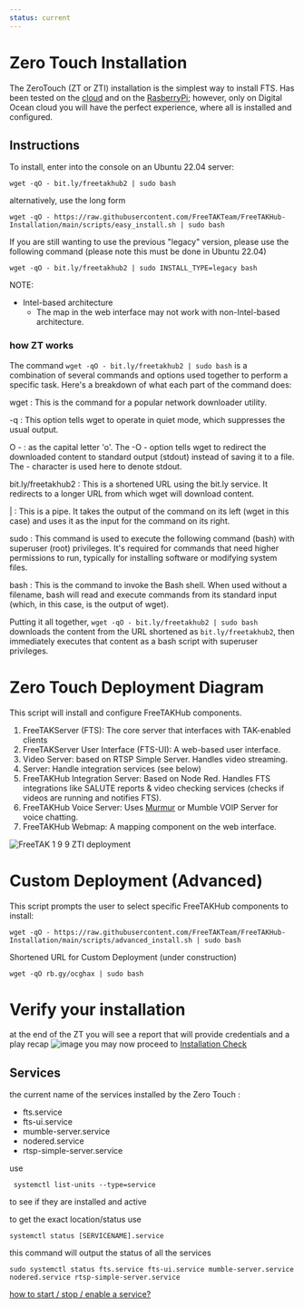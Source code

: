 ```yaml
---
status: current
---
```


# Zero Touch Installation
The ZeroTouch (ZT or ZTI) installation is the simplest way to install FTS. 
Has been tested on the [cloud](../Cloud/AWS.md) and
on the [RasberryPi](../RaspberryPi/Installation.md);
however, only on Digital Ocean cloud you will have the perfect experience,
where all is installed and configured. 

## Instructions
To install, enter into the console on an Ubuntu 22.04 server:
```console
wget -qO - bit.ly/freetakhub2 | sudo bash
```
alternatively, use the long form
```console
wget -qO - https://raw.githubusercontent.com/FreeTAKTeam/FreeTAKHub-Installation/main/scripts/easy_install.sh | sudo bash
```
If you are still wanting to use the previous "legacy" version,
please use the following command (please note this must be done in Ubuntu 22.04)

```console
wget -qO - bit.ly/freetakhub2 | sudo INSTALL_TYPE=legacy bash
```

NOTE:
* Intel-based architecture
  * The map in the web interface may not work with non-Intel-based architecture.

### how ZT works
The command `wget -qO - bit.ly/freetakhub2 | sudo bash`
is a combination of several commands and options used together to perform a specific task.
Here's a breakdown of what each part of the command does:

wget
: This is the command for a popular network downloader utility.

-q
: This option tells wget to operate in quiet mode, which suppresses the usual output.

O -
: as the capital letter 'o'. The -O - option tells wget to redirect the downloaded content to standard output (stdout) instead of saving it to a file. The - character is used here to denote stdout.

bit.ly/freetakhub2
: This is a shortened URL using the bit.ly service. It redirects to a longer URL from which wget will download content.

|
: This is a pipe. It takes the output of the command on its left (wget in this case) and uses it as the input for the command on its right.


sudo
: This command is used to execute the following command (bash) with superuser (root) privileges. It's required for commands that need higher permissions to run, typically for installing software or modifying system files.

bash
: This is the command to invoke the Bash shell. When used without a filename, bash will read and execute commands from its standard input (which, in this case, is the output of wget).

Putting it all together, `wget -qO - bit.ly/freetakhub2 | sudo bash` downloads the content from the URL shortened as `bit.ly/freetakhub2`, then immediately executes that content as a bash script with superuser privileges.


# Zero Touch Deployment Diagram
This script will install and configure FreeTAKHub components.

1. FreeTAKServer (FTS): The core server that interfaces with TAK-enabled clients
2. FreeTAKServer User Interface (FTS-UI): A web-based user interface.
3. Video Server:  based on RTSP Simple Server. Handles video streaming.
4.  Server:  Handle integration services (see below)
5. FreeTAKHub Integration Server: Based on Node Red. Handles FTS integrations like SALUTE reports & video checking services (checks if videos are running and notifies FTS).
6. FreeTAKHub Voice Server: Uses [Murmur](https://github.com/mumble-voip/mumble) or Mumble VOIP Server for voice chatting.
7. FreeTAKHub Webmap: A mapping component on the web interface.



![FreeTAK 1 9 9 ZTI deployment](https://user-images.githubusercontent.com/60719165/207360218-a7b7a619-4cb0-4234-b7bb-9f74910019f6.png)


# Custom Deployment (Advanced)

This script prompts the user to select specific FreeTAKHub components to install:

```console
wget -qO - https://raw.githubusercontent.com/FreeTAKTeam/FreeTAKHub-Installation/main/scripts/advanced_install.sh | sudo bash
```

Shortened URL for Custom Deployment (under construction)

```console
wget -qO rb.gy/ocghax | sudo bash
```
# Verify your installation
at the end of the ZT you will see a report that will provide credentials and a play recap
![image](https://github.com/FreeTAKTeam/FreeTAKServer-User-Docs/assets/60719165/47afb1a2-76db-44d0-becb-b66708f80289)
you may now proceed to  [Installation Check](../Troubleshooting/InstallationCheck.md)
## Services
the current name of the services installed by the Zero Touch :

* fts.service
* fts-ui.service
* mumble-server.service
* nodered.service
* rtsp-simple-server.service

use 
```
 systemctl list-units --type=service
```
to see if they are installed and active

to get the exact location/status use
```
systemctl status [SERVICENAME].service
```


this command will output the status of all the services
```
sudo systemctl status fts.service fts-ui.service mumble-server.service nodered.service rtsp-simple-server.service
```

 [how to start / stop / enable  a service?](../Linux/Service.md)


